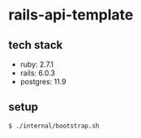 # rails-api-template

## tech stack

- ruby: 2.7.1
- rails: 6.0.3
- postgres: 11.9

## setup

```
$ ./internal/bootstrap.sh
```

